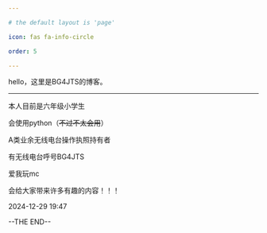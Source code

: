 ```yaml
---

# the default layout is 'page'

icon: fas fa-info-circle

order: 5

---
```


hello，这里是BG4JTS的博客。

---

本人目前是六年级小学生

会使用python（~~不过不太会用~~）

A类业余无线电台操作执照持有者

有无线电台呼号BG4JTS

爱我玩mc

会给大家带来许多有趣的内容！！！


2024-12-29	19:47

--THE END--
